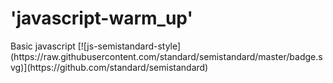 <h1>'javascript-warm_up'</h1>
Basic javascript
[![js-semistandard-style](https://raw.githubusercontent.com/standard/semistandard/master/badge.svg)](https://github.com/standard/semistandard)
